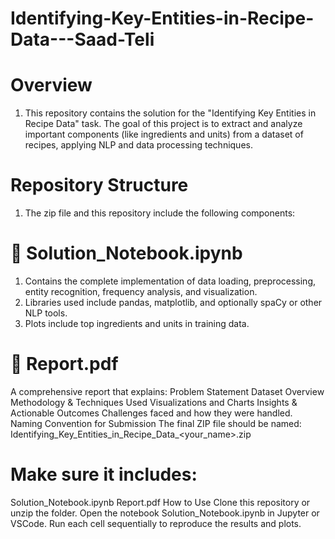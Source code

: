 # Identifying-Key-Entities-in-Recipe-Data---Saad-Teli

# Overview
1. This repository contains the solution for the "Identifying Key Entities in Recipe Data" task. The goal of this project is to extract and analyze important components (like ingredients and units) from a dataset of recipes, applying NLP and data processing techniques.

# Repository Structure
1. The zip file and this repository include the following components:

# 📓 Solution_Notebook.ipynb
1. Contains the complete implementation of data loading, preprocessing, entity recognition, frequency analysis, and visualization.
2. Libraries used include pandas, matplotlib, and optionally spaCy or other NLP tools.
3. Plots include top ingredients and units in training data.

# 📄 Report.pdf
A comprehensive report that explains:
Problem Statement
Dataset Overview
Methodology & Techniques Used
Visualizations and Charts
Insights & Actionable Outcomes
Challenges faced and how they were handled.
Naming Convention for Submission
The final ZIP file should be named:
Identifying_Key_Entities_in_Recipe_Data_<your_name>.zip

# Make sure it includes:
Solution_Notebook.ipynb
Report.pdf
How to Use
Clone this repository or unzip the folder.
Open the notebook Solution_Notebook.ipynb in Jupyter or VSCode.
Run each cell sequentially to reproduce the results and plots.
